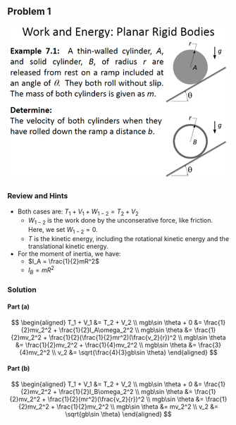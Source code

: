 ## Problem 1

<!-- ![image-20231107195436910](./Screenshot%202023-11-28%20133131.png) -->
<img src="./Screenshot 2023-12-05 131837.png" alt="oblique_impact" style="zoom:57%; center;" />

### Review and Hints
- Both cases are: $T_1 + V_1 + W_{1-2} = T_2 + V_2$
  - $W_{1-2}$ is the work done by the unconserative force, like friction. Here, we set $W_{1-2} = 0$.
  - $T$ is the kinetic energy, including the rotational kinetic energy and the translational kinetic energy.
- For the moment of inertia, we have:
  - $I_A = \frac{1}{2}mR^2$
  - $I_B = mR^2$

<div style="page-break-after: always;"></div>

### Solution

#### Part (a)

$$
\begin{aligned}
T_1 + V_1 &= T_2 + V_2 \\
mgb\sin \theta + 0 &= \frac{1}{2}mv_2^2 + \frac{1}{2}I_A\omega_2^2 \\
mgb\sin \theta &= \frac{1}{2}mv_2^2 + \frac{1}{2}(\frac{1}{2}mr^2)(\frac{v_2}{r})^2 \\
mgb\sin \theta &= \frac{1}{2}mv_2^2 + \frac{1}{4}mv_2^2 \\
mgb\sin \theta &= \frac{3}{4}mv_2^2 \\
v_2 &= \sqrt{\frac{4}{3}gb\sin \theta}
\end{aligned}
$$

#### Part (b)

$$
\begin{aligned}
T_1 + V_1 &= T_2 + V_2 \\
mgb\sin \theta + 0 &= \frac{1}{2}mv_2^2 + \frac{1}{2}I_B\omega_2^2 \\
mgb\sin \theta &= \frac{1}{2}mv_2^2 + \frac{1}{2}(mr^2)(\frac{v_2}{r})^2 \\
mgb\sin \theta &= \frac{1}{2}mv_2^2 + \frac{1}{2}mv_2^2 \\
mgb\sin \theta &= mv_2^2 \\
v_2 &= \sqrt{gb\sin \theta}
\end{aligned}
$$

<div style="page-break-after: always;"></div>